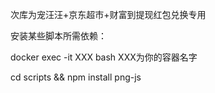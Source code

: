次库为宠汪汪+京东超市+财富到提现红包兑换专用


安装某些脚本所需依赖：

docker exec -it XXX bash   XXX为你的容器名字

cd scripts && npm install png-js
